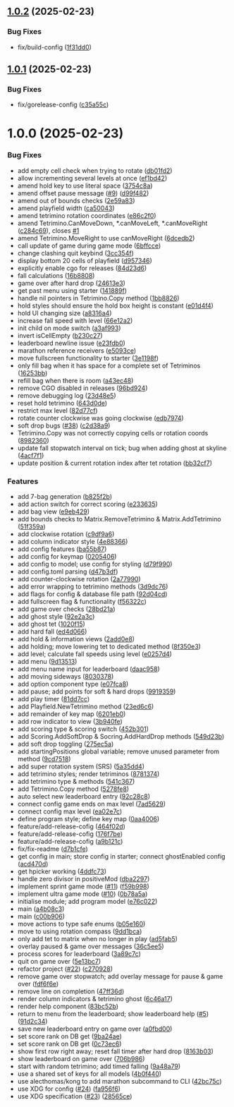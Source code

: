 ## [1.0.2](https://github.com/stuttgart-things/sthings-tetris/compare/v1.0.1...v1.0.2) (2025-02-23)


### Bug Fixes

* fix/build-config ([1f31dd0](https://github.com/stuttgart-things/sthings-tetris/commit/1f31dd093840ab454940117ed74150681b00e80a))

## [1.0.1](https://github.com/stuttgart-things/sthings-tetris/compare/v1.0.0...v1.0.1) (2025-02-23)


### Bug Fixes

* fix/gorelease-config ([c35a55c](https://github.com/stuttgart-things/sthings-tetris/commit/c35a55c30725cd628bedd9e2986b19cc19cae75a))

# 1.0.0 (2025-02-23)


### Bug Fixes

* add empty cell check when trying to rotate ([db01fd2](https://github.com/stuttgart-things/sthings-tetris/commit/db01fd2ea8153f6393623a732d808008cdb773fb))
* allow incrementing several levels at once ([ef1bd42](https://github.com/stuttgart-things/sthings-tetris/commit/ef1bd4207c7c5ceb30ed755c6f59688d25268f63))
* amend hold key to use literal space ([3754c8a](https://github.com/stuttgart-things/sthings-tetris/commit/3754c8a4d307c7c7aec5c4b5cab4ca9d5ea8c702))
* amend offset pause message ([#9](https://github.com/stuttgart-things/sthings-tetris/issues/9)) ([d99f482](https://github.com/stuttgart-things/sthings-tetris/commit/d99f482cd6d1095b4bccda6817749edca806952b))
* amend out of bounds checks ([2e59a83](https://github.com/stuttgart-things/sthings-tetris/commit/2e59a837da2eb3ebfce737fba45eef1fe9baace4))
* amend playfield width ([ca50043](https://github.com/stuttgart-things/sthings-tetris/commit/ca500436cb997a6459b50b5f0e59808d250d697b))
* amend tetrimino rotation coordinates ([e86c2f0](https://github.com/stuttgart-things/sthings-tetris/commit/e86c2f034dd69b70303b3a2da689bddf11f36320))
* amend Tetrimino.CanMoveDown, *.canMoveLeft, *.canMoveRight ([c284c69](https://github.com/stuttgart-things/sthings-tetris/commit/c284c690cd09bf39a8ef7656d974f13b851ea48c)), closes [#1](https://github.com/stuttgart-things/sthings-tetris/issues/1)
* amend Tetrimino.MoveRight to use canMoveRight ([6dcedb2](https://github.com/stuttgart-things/sthings-tetris/commit/6dcedb26577c83525ac0fc49830f228e7dc53b4d))
* call update of game during game mode ([6bffcce](https://github.com/stuttgart-things/sthings-tetris/commit/6bffcce2c3ef11f1f53070c5e2433fe9c7f940b8))
* change clashing quit keybind ([3cc354f](https://github.com/stuttgart-things/sthings-tetris/commit/3cc354f0d961cbe4e30a1e7a0b2c9192a3b9bfb2))
* display bottom 20 cells of playfield ([d957346](https://github.com/stuttgart-things/sthings-tetris/commit/d957346466e4a46ec5dc656376f14681f4432b53))
* explicitly enable cgo for releases ([84d23d6](https://github.com/stuttgart-things/sthings-tetris/commit/84d23d63abc1b54834f544ac944e8701ff8735d4))
* fall calculations ([16b8808](https://github.com/stuttgart-things/sthings-tetris/commit/16b88080880c58b7afd7dc29d5cd440143cfed91))
* game over after hard drop ([24613e3](https://github.com/stuttgart-things/sthings-tetris/commit/24613e3efdbeedd22dfcaf123b0f869fcdf4ef8c))
* get past menu using starter ([141889f](https://github.com/stuttgart-things/sthings-tetris/commit/141889fd872964157ea24cd1e4c745147d36511c))
* handle nil pointers in Tetrimino.Copy method ([1bb8826](https://github.com/stuttgart-things/sthings-tetris/commit/1bb8826102c37b6679c826f13fa565fb77bd072e))
* hold styles should ensure the hold box height is constant ([e01d4f4](https://github.com/stuttgart-things/sthings-tetris/commit/e01d4f4b88cb0f0125bf1533504d97a3b7096626))
* hold UI changing size ([a8316a4](https://github.com/stuttgart-things/sthings-tetris/commit/a8316a42468cf4576423cc86c925765096d4cd6c))
* increase fall speed with level ([66e12a2](https://github.com/stuttgart-things/sthings-tetris/commit/66e12a29846f6f90e7545de84965bcb4858235e9))
* init child on mode switch ([a3af993](https://github.com/stuttgart-things/sthings-tetris/commit/a3af9934cc9dbd317f5cfd4158d96c78ede3adee))
* invert isCellEmpty ([b230c27](https://github.com/stuttgart-things/sthings-tetris/commit/b230c27d51f1c9cf4c78e7d65b52a17b8800c5fc))
* leaderboard newline issue ([e23fdb0](https://github.com/stuttgart-things/sthings-tetris/commit/e23fdb07e5792a8db804766c80d15dd021bfb64a))
* marathon reference receivers ([e5093ce](https://github.com/stuttgart-things/sthings-tetris/commit/e5093ce901c525dfe8203b40238209643b4e4dc2))
* move fullscreen functionality to starter ([3e1198f](https://github.com/stuttgart-things/sthings-tetris/commit/3e1198f0a32a73d0cfbfe9ed8ae1aee21359947a))
* only fill bag when it has space for a complete set of Tetriminos ([16253bb](https://github.com/stuttgart-things/sthings-tetris/commit/16253bb93f17c8031b8c04200c6adbb9e8a09998))
* refill bag when there is room ([a43ec48](https://github.com/stuttgart-things/sthings-tetris/commit/a43ec480fde33ccfd2e1a4692279f5642647e3e7))
* remove CGO disabled in releases ([96bd924](https://github.com/stuttgart-things/sthings-tetris/commit/96bd924f218e4f0e6cb571184ec1735fbf9b0d0f))
* remove debugging log ([23d48e5](https://github.com/stuttgart-things/sthings-tetris/commit/23d48e5255e6e68bac99dafdb6baf7413cd2d594))
* reset hold tetrimino ([643d0de](https://github.com/stuttgart-things/sthings-tetris/commit/643d0de7222d177652d7ca09d8e3d5e574e8e6ef))
* restrict max level ([82d77cf](https://github.com/stuttgart-things/sthings-tetris/commit/82d77cf29596d4c3d8d0dbd61ca57787447c839a))
* rotate counter clockwise was going clockwise ([edb7974](https://github.com/stuttgart-things/sthings-tetris/commit/edb7974775d134d8efbe870451049b95d5927fa7))
* soft drop bugs ([#38](https://github.com/stuttgart-things/sthings-tetris/issues/38)) ([c2d38a9](https://github.com/stuttgart-things/sthings-tetris/commit/c2d38a96f3a48e2230adc59029edd6b7f5554300))
* Tetrimino.Copy was not correctly copying cells or rotation coords ([8982360](https://github.com/stuttgart-things/sthings-tetris/commit/898236084ce3e7361621a6ba6ba2b6d7b3082b46))
* update fall stopwatch interval on tick; bug when adding ghost at skyline ([4acf7f1](https://github.com/stuttgart-things/sthings-tetris/commit/4acf7f1c9bec4cdac6799a782fefbd6c1ae786f9))
* update position & current rotation index after tet rotation ([bb32cf7](https://github.com/stuttgart-things/sthings-tetris/commit/bb32cf745ce9b9dfbf6f0b1d67b00de52791c95e))


### Features

* add 7-bag generation ([b825f2b](https://github.com/stuttgart-things/sthings-tetris/commit/b825f2bab5ea02ebff7964adabb01ac6fc64593e))
* add action switch for correct scoring ([e233635](https://github.com/stuttgart-things/sthings-tetris/commit/e233635be4d4684024b4684568ce89c7fc7ebe93))
* add bag view ([e9eb429](https://github.com/stuttgart-things/sthings-tetris/commit/e9eb429566849134fbe2bd88c33d6d448d727837))
* add bounds checks to Matrix.RemoveTetrimino & Matrix.AddTetrimino ([51f359a](https://github.com/stuttgart-things/sthings-tetris/commit/51f359a4781ad7a6778e5498ce841446a883a990))
* add clockwise rotation ([c9df9a6](https://github.com/stuttgart-things/sthings-tetris/commit/c9df9a628291335c462905fc78dbc35ff0a9e3f7))
* add column indicator style ([4e88366](https://github.com/stuttgart-things/sthings-tetris/commit/4e88366ee47b6aaec516863e018887493ef8f9e9))
* add config features ([ba55b87](https://github.com/stuttgart-things/sthings-tetris/commit/ba55b87aa5c35c5fa42627d8b8eb15004bbad637))
* add config for keymap ([0205406](https://github.com/stuttgart-things/sthings-tetris/commit/020540695c2638613d24407b16e053f673ca47a7))
* add config to model; use config for styling ([d79f990](https://github.com/stuttgart-things/sthings-tetris/commit/d79f9908d3a196b1ab55d39abe907b83084a4f5c))
* add config.toml parsing ([d47b3df](https://github.com/stuttgart-things/sthings-tetris/commit/d47b3df2d58a4873098d14049f4affb14b84e36e))
* add counter-clockwise rotation ([2a77990](https://github.com/stuttgart-things/sthings-tetris/commit/2a7799068cc03160c78760f5a1bafca6bd384b58))
* add error wrapping to tetrimino methods ([3d9dc76](https://github.com/stuttgart-things/sthings-tetris/commit/3d9dc7618e9115b9ebc411af97f807832393f19d))
* add flags for config & database file path ([92d04cd](https://github.com/stuttgart-things/sthings-tetris/commit/92d04cd883a5d1182c6b1b2dcc250cadf1192651))
* add fullscreen flag & functionality ([f56322c](https://github.com/stuttgart-things/sthings-tetris/commit/f56322c8df284ae6fde454f1a7f28b54f72f40b8))
* add game over checks ([28bd21a](https://github.com/stuttgart-things/sthings-tetris/commit/28bd21a60ad39752cccc24bd8ae6103bec1dc84e))
* add ghost style ([92e2a3c](https://github.com/stuttgart-things/sthings-tetris/commit/92e2a3c4d8393f59a6e6225aca8b83e68aedb9f4))
* add ghost tet ([1020f15](https://github.com/stuttgart-things/sthings-tetris/commit/1020f156c871727805c47185f6cd4e90868a545f))
* add hard fall ([ed4d066](https://github.com/stuttgart-things/sthings-tetris/commit/ed4d066e47649f9ffab00fdff2f9a091dd670c2d))
* add hold & information views ([2add0e8](https://github.com/stuttgart-things/sthings-tetris/commit/2add0e803cbd785e9052097f8185e5d77ad56924))
* add holding; move lowering tet to dedicated method ([8f350e3](https://github.com/stuttgart-things/sthings-tetris/commit/8f350e397dbf8445e8d9e217add9d5bbb500b513))
* add level; calculate fall speeds using level ([e0257d4](https://github.com/stuttgart-things/sthings-tetris/commit/e0257d4aba7cef94f81ea11991384d4639e88501))
* add menu ([9d13513](https://github.com/stuttgart-things/sthings-tetris/commit/9d13513a20cfbc96897a2d5446e02fa77a90d243))
* add menu name input for leaderboard ([daac958](https://github.com/stuttgart-things/sthings-tetris/commit/daac958a4a9938512d4d0ac0996f1b6022d858ac))
* add moving sideways ([8030378](https://github.com/stuttgart-things/sthings-tetris/commit/8030378e0be69d2b10016b782385716b87e91f24))
* add option component type ([e07fca8](https://github.com/stuttgart-things/sthings-tetris/commit/e07fca8b169243a2524d8709fc81499cf1aa814d))
* add pause; add points for soft & hard drops ([9919359](https://github.com/stuttgart-things/sthings-tetris/commit/99193595f95d20b916e9ebc9c6fe65cbc4160bfc))
* add play timer ([81dd7cc](https://github.com/stuttgart-things/sthings-tetris/commit/81dd7ccf4f1d5a9951581a1744ad0aabc9d69088))
* add Playfield.NewTetrimino method ([23ed6c6](https://github.com/stuttgart-things/sthings-tetris/commit/23ed6c6bce159d5a029b3bfdc4753af7d18fb076))
* add remainder of key map ([6201eb0](https://github.com/stuttgart-things/sthings-tetris/commit/6201eb0b8466c960181255cd6544af8c271d0817))
* add row indicator to view ([3b940fe](https://github.com/stuttgart-things/sthings-tetris/commit/3b940fe74321ce740f64446c94c8826459a44027))
* add scoring type & scoring switch ([452b301](https://github.com/stuttgart-things/sthings-tetris/commit/452b301daf8698ee650d5ead1fc4877fd2ad90c5))
* add Scoring.AddSoftDrop & Socring.AddHardDrop methods ([549d23b](https://github.com/stuttgart-things/sthings-tetris/commit/549d23b37a19205673d947dc2c75dd142b527941))
* add soft drop toggling ([275ec5a](https://github.com/stuttgart-things/sthings-tetris/commit/275ec5a784762d41de9e6078e7ed318fc66ece9a))
* add startingPositions global variable; remove unused parameter from method ([9cd7518](https://github.com/stuttgart-things/sthings-tetris/commit/9cd7518835a7becdbbd8f9bcc24984edd35960ec))
* add super rotation system (SRS) ([5a35dd4](https://github.com/stuttgart-things/sthings-tetris/commit/5a35dd471d989d2c5b865ea0994983e7db85045d))
* add tetrimino styles; render tetriminos ([8781374](https://github.com/stuttgart-things/sthings-tetris/commit/87813740cd4cd77f55fb63a4580e4f2f33b9acc8))
* add tetrimino type & methods ([541c367](https://github.com/stuttgart-things/sthings-tetris/commit/541c36797de6e1dcdb17ed6641de249caff6b116))
* add Tetrimino.Copy method ([5278fe8](https://github.com/stuttgart-things/sthings-tetris/commit/5278fe8d7fc11cd09fcdca49c5832a8d0b1df041))
* auto select new leaderboard entry ([92c28c8](https://github.com/stuttgart-things/sthings-tetris/commit/92c28c8a28dee33d4a70efe8177ab29b025773f0))
* connect config game ends on max level ([7ad5629](https://github.com/stuttgart-things/sthings-tetris/commit/7ad56293381ba3d294cc81a9a73adfd5ddb283ae))
* connect config max level ([ea02e7c](https://github.com/stuttgart-things/sthings-tetris/commit/ea02e7cfc1deeb97f7e1f369efe9f8dd25a3049c))
* define program style; define key map ([0aa4006](https://github.com/stuttgart-things/sthings-tetris/commit/0aa40066bf08c85142292abe2b9fbe7130782cb8))
* feature/add-release-cofig ([464f02d](https://github.com/stuttgart-things/sthings-tetris/commit/464f02d21aaede594a7c0d7abf0373e5e2310f95))
* feature/add-release-cofig ([176f7be](https://github.com/stuttgart-things/sthings-tetris/commit/176f7be8971c8e77629314fb3e6feb24882f67ee))
* feature/add-release-cofig ([a9b121c](https://github.com/stuttgart-things/sthings-tetris/commit/a9b121cbb75f109b96129e5d2532c364f8d7b794))
* fix/fix-readme ([d7b1cfe](https://github.com/stuttgart-things/sthings-tetris/commit/d7b1cfeee1ae096d7382f27a9dca2f2f6f65f420))
* get config in main; store config in starter; connect ghostEnabled config ([acd470d](https://github.com/stuttgart-things/sthings-tetris/commit/acd470dc3ad9321ebf801198f48c43ea9b73b76e))
* get hpicker working ([4ddfc73](https://github.com/stuttgart-things/sthings-tetris/commit/4ddfc7331275bc2fa526f93eaacb69936d081514))
* handle zero divisor in positiveMod ([dba2297](https://github.com/stuttgart-things/sthings-tetris/commit/dba229797c105b75524601f478fd6eb44293f474))
* implement sprint game mode ([#11](https://github.com/stuttgart-things/sthings-tetris/issues/11)) ([f59b998](https://github.com/stuttgart-things/sthings-tetris/commit/f59b99826f27e50326b6c586030e0fac62794dfa))
* implement ultra game mode ([#10](https://github.com/stuttgart-things/sthings-tetris/issues/10)) ([0b78a5a](https://github.com/stuttgart-things/sthings-tetris/commit/0b78a5a4d6d3c65afd5923a1873d9fa5ba002534))
* initialise module; add program model ([e76c022](https://github.com/stuttgart-things/sthings-tetris/commit/e76c02217753ae886bb7bad2fce8af16f319317a))
* main ([a4b08c3](https://github.com/stuttgart-things/sthings-tetris/commit/a4b08c38ac95e6687bbed36cf9658ef3d8c2cac9))
* main ([c00b906](https://github.com/stuttgart-things/sthings-tetris/commit/c00b90653517823db701f2e7526f808902145b08))
* move actions to type safe enums ([b05e160](https://github.com/stuttgart-things/sthings-tetris/commit/b05e160560aab87334f29ada44fbbafb82e279ee))
* move to using rotation compass ([9dd1bca](https://github.com/stuttgart-things/sthings-tetris/commit/9dd1bcab49735163c27983ed3c00361d12fa21c7))
* only add tet to matrix when no longer in play ([ad5fab5](https://github.com/stuttgart-things/sthings-tetris/commit/ad5fab5dbf2316c6dd9f1917991985599b1ec267))
* overlay paused & game over messages ([36c5ee5](https://github.com/stuttgart-things/sthings-tetris/commit/36c5ee5925e7ff6e157a007bd4c9a2f85fa9a028))
* process scores for leaderboard ([3a89c7c](https://github.com/stuttgart-things/sthings-tetris/commit/3a89c7cf9822a393ce3c04b9bb47f17ee1e68a8f))
* quit on game over ([5e13bc7](https://github.com/stuttgart-things/sthings-tetris/commit/5e13bc7a3bb779265f6bc9bf1106d4adc24e0b46))
* refactor project ([#22](https://github.com/stuttgart-things/sthings-tetris/issues/22)) ([c270928](https://github.com/stuttgart-things/sthings-tetris/commit/c270928b6305622cbfc6d8ff307a0791f2affeca))
* remove game over stopwatch; add overlay message for pause & game over ([fdf6f6e](https://github.com/stuttgart-things/sthings-tetris/commit/fdf6f6e0569feacf6fa34e01ad5cd9e3e8f7f9b4))
* remove line on completion ([47ff36d](https://github.com/stuttgart-things/sthings-tetris/commit/47ff36d42d753d522a1da01f70c06a18f74c6e0a))
* render column indicators & tetrimino ghost ([6c46a17](https://github.com/stuttgart-things/sthings-tetris/commit/6c46a1720a28d1228a339fcf5e125efd71435cc3))
* render help component ([83bc52b](https://github.com/stuttgart-things/sthings-tetris/commit/83bc52b2277bf2eaa2ab0650f6be7034f2ccec6c))
* return to menu from the leaderboard; show leaderboard help ([#5](https://github.com/stuttgart-things/sthings-tetris/issues/5)) ([91d2c34](https://github.com/stuttgart-things/sthings-tetris/commit/91d2c34ddfb24e57a64bf7fde01c6429a2b84fc0))
* save new leaderboard entry on game over ([a0fbd00](https://github.com/stuttgart-things/sthings-tetris/commit/a0fbd0008b7006dc66789405d4cb66541c039525))
* set score rank on DB get ([9ba24ae](https://github.com/stuttgart-things/sthings-tetris/commit/9ba24ae81162c8599030cb5b21df1bed7b3ab7a3))
* set score rank on DB get ([0c73ec6](https://github.com/stuttgart-things/sthings-tetris/commit/0c73ec685794f748de1b459d79eb642d0aa4b1e9))
* show first row right away; reset fall timer after hard drop ([8163b03](https://github.com/stuttgart-things/sthings-tetris/commit/8163b03836962e549aa95733504bc1aafc65c75d))
* show leaderboard on game over ([706b986](https://github.com/stuttgart-things/sthings-tetris/commit/706b98692a973e8c2c498c0648422153db50d582))
* start with random tetrimino; add timed falling ([9a48a79](https://github.com/stuttgart-things/sthings-tetris/commit/9a48a7954ff6005fd5fa557cee0d77d04e1eb4b7))
* use a shared set of keys for all models ([4b0f440](https://github.com/stuttgart-things/sthings-tetris/commit/4b0f44019b425d9ce151599125411dd80824476b))
* use alecthomas/kong to add marathon subcommand to CLI ([42bc75c](https://github.com/stuttgart-things/sthings-tetris/commit/42bc75c963e5f6f5a4eb78c4c7cd4e2151302bb3))
* use XDG for config ([#24](https://github.com/stuttgart-things/sthings-tetris/issues/24)) ([fa956f6](https://github.com/stuttgart-things/sthings-tetris/commit/fa956f6c4b2cdd38ef9bdde6a5eb01d9009445ed))
* use XDG specification ([#23](https://github.com/stuttgart-things/sthings-tetris/issues/23)) ([28565ce](https://github.com/stuttgart-things/sthings-tetris/commit/28565cea319c3b53437db6c7a5a7562be425a82e))
